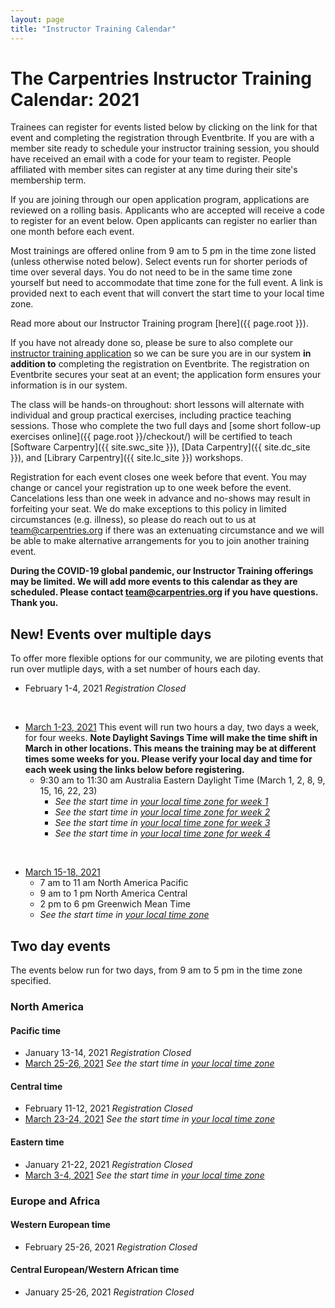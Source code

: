 ```yaml
---
layout: page
title: "Instructor Training Calendar"
---
```



# The Carpentries Instructor Training Calendar: 2021

Trainees can register for events listed below by clicking on the link for that event and completing the registration through Eventbrite.  If you are with a member site ready to schedule your instructor training session, you should have received an email with a code for your team to register. People affiliated with member sites can register at any time during their site's membership term.

If you are joining through our open application program, applications are reviewed on a rolling basis.  Applicants who are accepted will receive a code to register for an event below.  Open applicants can register no earlier than one month before each event.

Most trainings are offered online from 9 am to 5 pm in the time zone listed (unless otherwise noted below). Select events run for shorter periods of time over several days. You do not need to be in the same time zone yourself but need to accommodate that time zone for the full event. A link is provided next to each event that will convert the start time to your local time zone.

Read more about our Instructor Training program [here]({{ page.root }}).

If you have not already done so, please be sure to also complete our [instructor training application](https://amy.carpentries.org/forms/request_training/) so we can be sure you are in our system **in addition to** completing the registration on Eventbrite. The registration on Eventbrite secures your seat at an event; the application form ensures your information is in our system.    

The class will be hands-on throughout:
short lessons will alternate with individual and group practical exercises,
including practice teaching sessions.
Those who complete the two full days
and [some short follow-up exercises online]({{ page.root }}/checkout/)
will be certified to teach [Software Carpentry]({{ site.swc_site }}), [Data Carpentry]({{ site.dc_site }}), and [Library Carpentry]({{ site.lc_site }}) workshops.

Registration for each event closes one week before that event. You may change or cancel your registration up to one week before the event. Cancelations less than one week in advance and no-shows may result in forfeiting your seat.  We do make exceptions to this policy in limited circumstances (e.g. illness), so please do reach out to us at [team@carpentries.org](mailto:team@carpentries.org) if there was an extenuating circumstance and we will be able to make alternative arrangements for you to join another training event.

**During the COVID-19 global pandemic, our Instructor Training offerings may be limited. We will add more events to this calendar as they are scheduled. Please contact team@carpentries.org if you have questions.  Thank you.**

## New! Events over multiple days
To offer more flexible options for our community, we are piloting events that run over mutliple days, with a set number of hours each day. 

* February 1-4, 2021 *Registration Closed*

<br>

* [March 1-23, 2021](https://www.eventbrite.com/e/online-instructor-training-march-1-23-2021-australia-eastern-daylight-tickets-136843367195)
    This event will run two hours a day, two days a week, for four weeks. **Note Daylight Savings Time will make the time shift in March in other locations.  This means the training may be at different times some weeks for you.  Please verify your local day and time for each week using the links below before registering.**
    * 9:30 am to 11:30 am Australia Eastern Daylight Time (March 1, 2, 8, 9, 15, 16, 22, 23)
        * *See the start time in [your local time zone for week 1](https://www.timeanddate.com/worldclock/fixedtime.html?msg=Carpentries++Instructor+Training&iso=20210301T0930&p1=240&ah=2)*
        * *See the start time in [your local time zone for week 2](https://www.timeanddate.com/worldclock/fixedtime.html?msg=Carpentries+Instructor+Training&iso=20210308T0930&p1=240&ah=2)*
        * *See the start time in [your local time zone for week 3](https://www.timeanddate.com/worldclock/fixedtime.html?msg=Carpentries+Instructor+Training&iso=20210315T0930&p1=240&ah=2)*
        * *See the start time in [your local time zone for week 4](https://www.timeanddate.com/worldclock/fixedtime.html?msg=Carpentries+Instructor+Training&iso=20210322T0930&p1=240&ah=2)*

<br>

* [March 15-18, 2021](https://www.eventbrite.com/e/online-instructor-training-march-15-18-2021-n-america-central-time-tickets-130300910531)
    * 7 am to 11 am North America Pacific  
    * 9 am to 1 pm North America Central
    * 2 pm to 6 pm Greenwich Mean Time
    * *See the start time in [your local time zone](https://www.timeanddate.com/worldclock/fixedtime.html?msg=Carpentries+Instructor+Training&iso=20210315T09&p1=64&ah=4)*

## Two day events

The events below run for two days, from 9 am to 5 pm in the time zone specified. 

### North America

#### Pacific time
* January 13-14, 2021 *Registration Closed*
* [March 25-26, 2021](https://www.eventbrite.com/e/online-instructor-training-march-25-26-2021-n-america-pacific-time-tickets-130300356875) *See the start time in [your local time zone](https://www.timeanddate.com/worldclock/fixedtime.html?iso=20210325T09&p1=137&ah=8)*


#### Central time
* February 11-12, 2021 *Registration Closed*
* [March 23-24, 2021](https://www.eventbrite.com/e/online-instructor-training-march-23-24-2021-n-america-central-time-tickets-130299927591) *See the start time in [your local time zone](https://www.timeanddate.com/worldclock/fixedtime.html?msg=Carpentries+Instructor+Training&iso=20210323T09&p1=64&ah=8)*

#### Eastern time
* January 21-22, 2021 *Registration Closed*
* [March 3-4, 2021](https://www.eventbrite.com/e/online-instructor-training-march-3-4-2021-n-america-eastern-time-tickets-130300204419) *See the start time in [your local time zone](https://www.timeanddate.com/worldclock/fixedtime.html?msg=Carpentries+Instructor+Training&iso=20210303T09&p1=179&ah=8)*


### Europe and Africa

#### Western European time
* February 25-26, 2021 *Registration Closed*

#### Central European/Western African time
* January 25-26, 2021 *Registration Closed*
